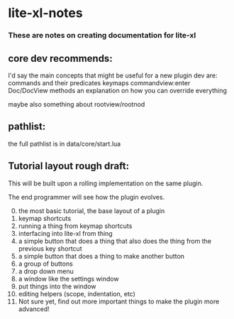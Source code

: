 # lite-xl-notes

### These are notes on creating documentation for lite-xl

## core dev recommends:
I'd say the main concepts that might be useful for a new plugin dev are:
commands and their predicates
keymaps
commandview:enter
Doc/DocView methods
an explanation on how you can override everything
 
maybe also something about rootview/rootnod

## pathlist:
the full pathlist is in data/core/start.lua

## Tutorial layout rough draft:

This will be built upon a rolling implementation on the same plugin.

The end programmer will see how the plugin evolves.

0. the most basic tutorial, the base layout of a plugin
1. keymap shortcuts
2. running a thing from keymap shortcuts
3. interfacing into lite-xl from thing
4. a simple button that does a thing that also does the thing from the previous key shortcut
5. a simple button that does a thing to make another button
6. a group of buttons
7. a drop down menu
8. a window like the settings window
9. put things into the window
10. editing helpers (scope, indentation, etc)
11. Not sure yet, find out more important things to make the plugin more advanced!
